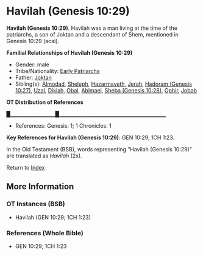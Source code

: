 # Havilah (Genesis 10:29)
**Havilah (Genesis 10:29)**. 
Havilah was a man living at the time of the patriarchs, a son of Joktan and a descendant of Shem, mentioned in Genesis 10:29 (acai). 




**Familial Relationships of Havilah (Genesis 10:29)**


* Gender: male
* Tribe/Nationality: [Early Patriarchs](../../../groups/md/acai/Earlypatriarchs.md)
* Father: [Joktan](Joktan.md)
* Sibling(s): [Almodad](Almodad.md), [Sheleph](Sheleph.md), [Hazarmaveth](Hazarmaveth.md), [Jerah](Jerah.md), [Hadoram (Genesis 10:27)](Hadoram.2.md), [Uzal](Uzal.md), [Diklah](Diklah.md), [Obal](Obal.md), [Abimael](Abimael.md), [Sheba (Genesis 10:28)](Sheba.2.md), [Ophir](Ophir.md), [Jobab](Jobab.md)


**OT Distribution of References**

█▁▁▁▁▁▁▁▁▁▁▁█▁▁▁▁▁▁▁▁▁▁▁▁▁▁▁▁▁▁▁▁▁▁▁▁▁▁
* References: Genesis: 1; 1 Chronicles: 1



**Key References for Havilah (Genesis 10:29)**: 
GEN 10:29, 1CH 1:23. 


In the Old Testament (BSB), words representing “Havilah (Genesis 10:29)” are translated as 
*Havilah* (2x). 




Return to [Index](00-Index.md)

## More Information

### OT Instances (BSB)

* Havilah (GEN 10:29; 1CH 1:23)



### References (Whole Bible)

* GEN 10:29; 1CH 1:23



